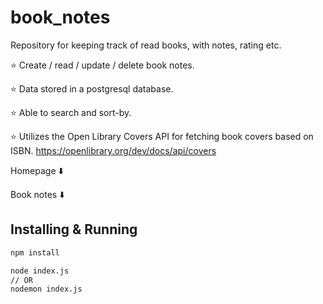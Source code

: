 # book_notes
Repository for keeping track of read books, with notes, rating etc.

⭐ Create / read / update / delete book notes.

⭐ Data stored in a postgresql database.

⭐ Able to search and sort-by.

⭐ Utilizes the Open Library Covers API for fetching book covers based on ISBN. https://openlibrary.org/dev/docs/api/covers 

Homepage ⬇️


Book notes ⬇️



## Installing & Running
```bash
npm install

node index.js
// OR
nodemon index.js
```